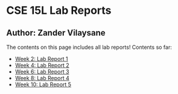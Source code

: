 # CSE 15L Lab Reports 
## Author: Zander Vilaysane

The contents on this page includes all lab reports!
Contents so far: 
- [Week 2: Lab Report 1](https://matchubi.github.io/cse15l-lab-reports/lab-report-1-week-2.html)
- [Week 4: Lab Report 2](https://matchubi.github.io/cse15l-lab-reports/lab-report-2-week-4.html)
- [Week 6: Lab Report 3](https://matchubi.github.io/cse15l-lab-reports/lab-report-3-week-6.html)
- [Week 8: Lab Report 4](https://matchubi.github.io/cse15l-lab-reports/lab-report-4-week-8.html)
- [Week 10: Lab Report 5](https://matchubi.github.io/cse15l-lab-reports/lab-report-5-week-10.html)


